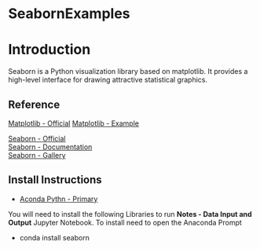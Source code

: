 # SeabornExamples

# Introduction   
Seaborn is a Python visualization library based on matplotlib. It provides a high-level interface for drawing attractive statistical graphics.

## Reference   
[Matplotlib - Official](https://matplotlib.org/) 
[Matplotlib - Example](https://matplotlib.org/gallery/index.html)

[Seaborn - Official](https://github.com/mwaskom/seaborn)       
[Seaborn - Documentation](https://seaborn.pydata.org/)   
[Seaborn - Gallery](https://seaborn.pydata.org/examples/index.html)   


## Install Instructions
* [Aconda Pythn - Primary ](https://anaconda.org/)

You will need to install the following Libraries to run **Notes - Data Input and Output** Jupyter Notebook. To install need to open the  Anaconda Prompt  

* conda install seaborn
